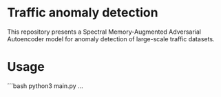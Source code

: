 # Traffic anomaly detection
This repository presents a Spectral Memory-Augmented Adversarial Autoencoder model for anomaly detection of large-scale traffic datasets.

# Usage
´´´bash
python3 main.py
...
